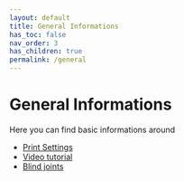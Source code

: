 ```yaml
---
layout: default
title: General Informations
has_toc: false
nav_order: 3
has_children: true
permalink: /general
---
```


# General Informations

Here you can find basic informations around

* [Print Settings](./general/print-settings)
* [Video tutorial](./general/video-tutorial)
* [Blind joints](./general/blind-joints)
